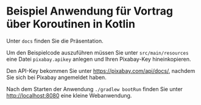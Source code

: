 # Beispiel Anwendung für Vortrag über Koroutinen in Kotlin

Unter ```docs``` finden Sie die Präsentation.

Um den Beispielcode auszuführen müssen Sie unter ```src/main/resources``` eine Datei ```pixabay.apikey``` anlegen und
Ihren Pixabay-Key hineinkopieren.

Den API-Key bekommen Sie unter <https://pixabay.com/api/docs/>, nachdem Sie sich bei Pixabay angemeldet haben. 

Nach dem Starten der Anwendung ```./gradlew bootRun``` finden Sie unter <http://localhost:8080> eine kleine Webanwendung.
